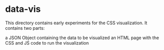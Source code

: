 data-vis
========

This directory contains early experiments for the CSS visualization. It contains two parts:

a JSON Object containing the data to be visualized
an HTML page with the CSS and JS code to run the visualization
